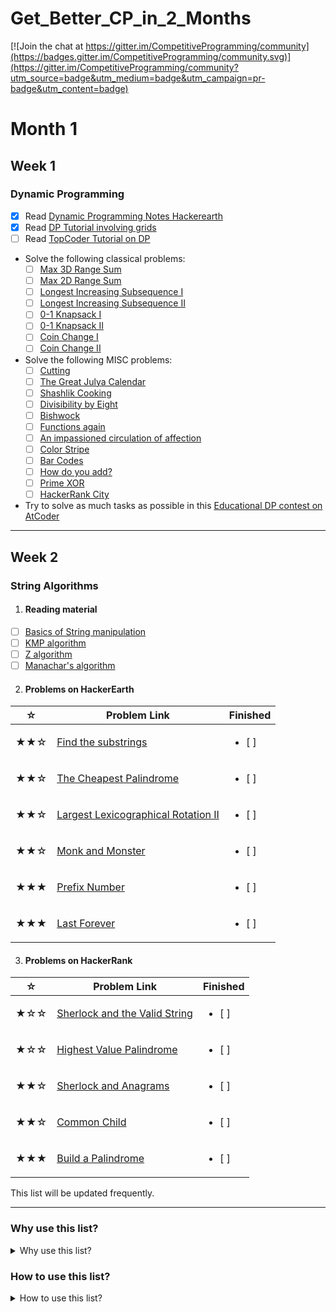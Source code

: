# Get_Better_CP_in_2_Months

[![Join the chat at https://gitter.im/CompetitiveProgramming/community](https://badges.gitter.im/CompetitiveProgramming/community.svg)](https://gitter.im/CompetitiveProgramming/community?utm_source=badge&utm_medium=badge&utm_campaign=pr-badge&utm_content=badge)

# Month 1

## Week 1
### Dynamic Programming
- [x] Read [Dynamic Programming Notes Hackerearth](https://www.hackerearth.com/practice/notes/dynamic-programming-i-1/)
- [x] Read [DP Tutorial involving grids](https://www.hackerearth.com/practice/notes/dynamic-programming-problems-involving-grids/)
- [ ] Read [TopCoder Tutorial on DP](https://www.topcoder.com/community/competitive-programming/tutorials/dynamic-programming-from-novice-to-advanced/)
- Solve the following classical problems:
  - [ ] [Max 3D Range Sum](https://uva.onlinejudge.org/index.php?option=com_onlinejudge&Itemid=8&category=649&page=show_problem&problem=1696)
  - [ ] [Max 2D Range Sum](https://uva.onlinejudge.org/index.php?option=com_onlinejudge&Itemid=8&category=650&page=show_problem&problem=3102)
  - [ ] [Longest Increasing Subsequence I](https://uva.onlinejudge.org/index.php?option=com_onlinejudge&Itemid=8&category=651&page=show_problem&problem=2890)
  - [ ] [Longest Increasing Subsequence II](https://uva.onlinejudge.org/index.php?option=com_onlinejudge&Itemid=8&category=651&page=show_problem&problem=2451)
  - [ ] [0-1 Knapsack I](https://uva.onlinejudge.org/index.php?option=com_onlinejudge&Itemid=8&category=652&page=show_problem&problem=1557)
  - [ ] [0-1 Knapsack II](https://uva.onlinejudge.org/index.php?option=com_onlinejudge&Itemid=8&category=652&page=show_problem&problem=2613)
  - [ ] [Coin Change I](https://uva.onlinejudge.org/index.php?option=com_onlinejudge&Itemid=8&category=653&page=show_problem&problem=1247)
  - [ ] [Coin Change II](https://uva.onlinejudge.org/index.php?option=com_onlinejudge&Itemid=8&category=653&page=show_problem&problem=2512)
- Solve the following MISC problems:
  - [ ] [Cutting](https://codeforces.com/problemset/problem/998/B)
  - [ ] [The Great Julya Calendar](https://codeforces.com/problemset/problem/331/C1)
  - [ ] [Shashlik Cooking](https://codeforces.com/problemset/problem/1040/B)
  - [ ] [Divisibility by Eight](https://codeforces.com/problemset/problem/550/C)
  - [ ] [Bishwock](https://codeforces.com/problemset/problem/991/D)
  - [ ] [Functions again](https://codeforces.com/problemset/problem/788/A)
  - [ ] [An impassioned circulation of affection](https://codeforces.com/problemset/problem/814/C)
  - [ ] [Color Stripe](https://codeforces.com/problemset/problem/219/C)
  - [ ] [Bar Codes](https://uva.onlinejudge.org/index.php?option=com_onlinejudge&Itemid=8&category=655&page=show_problem&problem=1662)
  - [ ] [How do you add?](https://uva.onlinejudge.org/index.php?option=com_onlinejudge&Itemid=8&category=655&page=show_problem&problem=1884)
  - [ ] [Prime XOR](https://www.hackerrank.com/challenges/prime-xor/problem)
  - [ ] [HackerRank City](https://www.hackerrank.com/challenges/hr-city/problem)
- Try to solve as much tasks as possible in this [Educational DP contest on AtCoder](https://atcoder.jp/contests/dp)

***

## Week 2
### String Algorithms
1. #### Reading material
- [ ] [Basics of String manipulation](https://www.hackerearth.com/practice/algorithms/string-algorithm/basics-of-string-manipulation/tutorial/)
- [ ] [KMP algorithm](https://www.hackerearth.com/practice/algorithms/string-algorithm/string-searching/tutorial/)
- [ ] [Z algorithm](https://www.hackerearth.com/practice/algorithms/string-algorithm/z-algorithm/tutorial/)
- [ ] [Manachar's algorithm](https://www.hackerearth.com/practice/algorithms/string-algorithm/manachars-algorithm/tutorial/)

2. #### Problems on HackerEarth
| ☆   | Problem Link                                                                                                                                                                              | Finished                  |
|-----|-------------------------------------------------------------------------------------------------------------------------------------------------------------------------------------------|---------------------------|
| ★★☆ | [Find the substrings](https://www.hackerearth.com/practice/algorithms/string-algorithm/basics-of-string-manipulation/practice-problems/algorithm/find-the-substrings/)                    | <ul> <li> [ ] </li> </ul> |
| ★★☆ | [The Cheapest Palindrome](https://www.hackerearth.com/practice/algorithms/string-algorithm/basics-of-string-manipulation/practice-problems/algorithm/make-the-cheapest-palindrome-1/)     | <ul> <li> [ ] </li> </ul> |
| ★★☆ | [Largest Lexicographical Rotation II](https://www.hackerearth.com/practice/algorithms/string-algorithm/string-searching/practice-problems/algorithm/largest-lexicographical-rotation-ii/) | <ul> <li> [ ] </li> </ul> |
| ★★☆ | [Monk and Monster](https://www.hackerearth.com/practice/algorithms/string-algorithm/string-searching/practice-problems/algorithm/monk-and-monster-1acbb78c/)                              | <ul> <li> [ ] </li> </ul> |
| ★★★ | [Prefix Number](https://www.hackerearth.com/practice/algorithms/string-algorithm/z-algorithm/practice-problems/algorithm/prefix-number-f5c76976/)                                         | <ul> <li> [ ] </li> </ul> |
| ★★★ | [Last Forever](https://www.hackerearth.com/practice/algorithms/string-algorithm/manachars-algorithm/practice-problems/algorithm/last-forever/)                                            | <ul> <li> [ ] </li> </ul> |

3. #### Problems on HackerRank
| ☆   | Problem Link                                                                                             | Finished                  |
|-----|----------------------------------------------------------------------------------------------------------|---------------------------|
| ★☆☆ | [Sherlock and the Valid String](https://www.hackerrank.com/challenges/sherlock-and-valid-string/problem) | <ul> <li> [ ] </li> </ul> |
| ★☆☆ | [Highest Value Palindrome](https://www.hackerrank.com/challenges/richie-rich/problem)                    | <ul> <li> [ ] </li> </ul> |
| ★★☆ | [Sherlock and Anagrams](https://www.hackerrank.com/challenges/sherlock-and-anagrams/problem)             | <ul> <li> [ ] </li> </ul> |
| ★★☆ | [Common Child](https://www.hackerrank.com/challenges/common-child/problem)                               | <ul> <li> [ ] </li> </ul> |
| ★★★ | [Build a Palindrome](https://www.hackerrank.com/challenges/challenging-palindromes/problem)              | <ul> <li> [ ] </li> </ul> |

This list will be updated frequently.

***

### Why use this list?

<details>
  <summary>Why use this list?</summary>
  
Since getting better at competitive programming takes a lot of effort, you need to keep practicing a lot of problems. This list will keep you focussed and you will have a target with you that you need to finish atleast these many problems before moving on. It can help you organize your practice.

</details>

### How to use this list?

<details>
  <summary>How to use this list?</summary>

The Github markdown's task list feature is used to check progress.

**Create a new branch so that you can check items like this, just put a x in the brackets: [x]**

- **One time steps**:
1. Fork this repository. 
2. Clone the forked repository.

      `git clone https://github.com/your_user_name/Get_Better_at_CP_in_2_Months/`
    
3. Create a new branch for tracking your progress. Let's name this *your_user_name*

      `git checkout -b your_user_name`
      
4. Add remote

      `git remote add your_user_name https://github.com/your_user_name/Get_Better_at_CP_in_2_Months/`
  
- **Marking tasks as completed and pushing to your branch**:

      git add .
      git commit -m "Completed tasks x and y"
      git rebase your_user_name/master
      git push --force
    
- **Keeping your fork's list updated with the changes made here**:

      git remote add upstream https://github.com/sahilbansal17/Get_Better_at_CP_in_2_Months.git
      git checkout master
      git pull upstream master
      git push your_user_name master

Refer to [this](https://github.com/susam/gitpr/blob/master/README.md) for understanding more about Fork and PR workflow.
</details>
